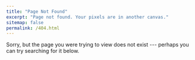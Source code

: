 ```yaml
---
title: "Page Not Found"
excerpt: "Page not found. Your pixels are in another canvas."
sitemap: false
permalink: /404.html
---
```


Sorry, but the page you were trying to view does not exist --- perhaps you can try searching for it below.

<script type="text/javascript">
  var GOOG_FIXURL_LANG = 'en';
  var GOOG_FIXURL_SITE = '\{\{ site.url \}\}'
</script>
<script type="text/javascript"
  src="//linkhelp.clients.google.com/tbproxy/lh/wm/fixurl.js">
</script>
